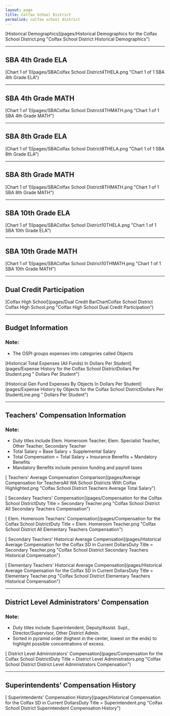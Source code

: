```yaml
---
layout: page
title: Colfax School District
permalink: colfax school district
---
```



[Historical Demographics](pages/Historical Demographics for the Colfax School District.png "Colfax School District Historical Demographics")

___

## SBA 4th Grade ELA

[Chart 1 of 1](pages/SBAColfax School District4THELA.png "Chart 1 of 1 SBA 4th Grade ELA")


___

## SBA 4th Grade MATH

[Chart 1 of 1](pages/SBAColfax School District4THMATH.png "Chart 1 of 1 SBA 4th Grade MATH")


___

## SBA 8th Grade ELA

[Chart 1 of 1](pages/SBAColfax School District8THELA.png "Chart 1 of 1 SBA 8th Grade ELA")


___

## SBA 8th Grade MATH

[Chart 1 of 1](pages/SBAColfax School District8THMATH.png "Chart 1 of 1 SBA 8th Grade MATH")


___

## SBA 10th Grade ELA

[Chart 1 of 1](pages/SBAColfax School District10THELA.png "Chart 1 of 1 SBA 10th Grade ELA")


___

## SBA 10th Grade MATH

[Chart 1 of 1](pages/SBAColfax School District10THMATH.png "Chart 1 of 1 SBA 10th Grade MATH")


___

## Dual Credit Participation

[Colfax High School](pages/Dual Credit BarChartColfax School District Colfax High School.png "Colfax High School Dual Credit Participation")


___

## Budget Information
### Note:
- The OSPI groups expenses into categories called Objects

[Historical Total Expenses (All Funds) In Dollars Per Student](pages/Expense History for the Colfax School DistrictDollars Per Student.png " Dollars Per Student")

[Historical Gen Fund Expenses By Objects In Dollars Per Student](pages/Expense History by Objects for the Colfax School DistrictDollars Per StudentLine.png " Dollars Per Student")


___

## Teachers' Compensation Information
### Note:
- Duty titles include Elem. Homeroom Teacher, Elem. Specialist Teacher, Other Teacher, Secondary Teacher
- Total Salary = Base Salary + Supplemental Salary
- Total Compensation = Total Salary + Insurance Benefits + Mandatory Benefits
- Mandatory Benefits include pension funding and payroll taxes

[ Teachers' Average Compensation Comparison](pages/Average Compensation for TeachersAll WA School Districts With Colfax Highlighted.png "Colfax School District Teachers Average Total Salary")

[ Secondary Teachers' Compensation](pages/Compensation for the Colfax School DistrictDuty Title = Secondary Teacher.png "Colfax School District All Secondary Teachers Compensation")

[ Elem. Homeroom Teachers' Compensation](pages/Compensation for the Colfax School DistrictDuty Title = Elem. Homeroom Teacher.png "Colfax School District All Elementary Teachers Compensation")

[ Secondary Teachers' Historical Average Compensation](pages/Historical Average Compensation for the Colfax SD in Current DollarsDuty Title = Secondary Teacher.png "Colfax School District Secondary Teachers Historical Compensation")

[ Elementary Teachers' Historical Average Compensation](pages/Historical Average Compensation for the Colfax SD in Current DollarsDuty Title = Elementary Teacher.png "Colfax School District Elementary Teachers Historical Compensation")


___

## District Level Administrators' Compensation

### Note:
- Duty titles include Superintendent, Deputy/Assist. Supt., Director/Supervisor, Other District Admin.
- Sorted in pyramid order (highest in the center, lowest on the ends) to highlight possible concentrations of excess.

[ District Level Administrators' Compensation](pages/Compensation for the Colfax School DistrictDuty Title = District Level Administrators.png "Colfax School District District Level Administrators Compensation")


___

## Superintendents' Compensation History

[ Superintendents' Compensation History](pages/Historical Compensation for the Colfax SD in Current DollarsDuty Title = Superintendent.png "Colfax School District Superintendent Compensation History")

